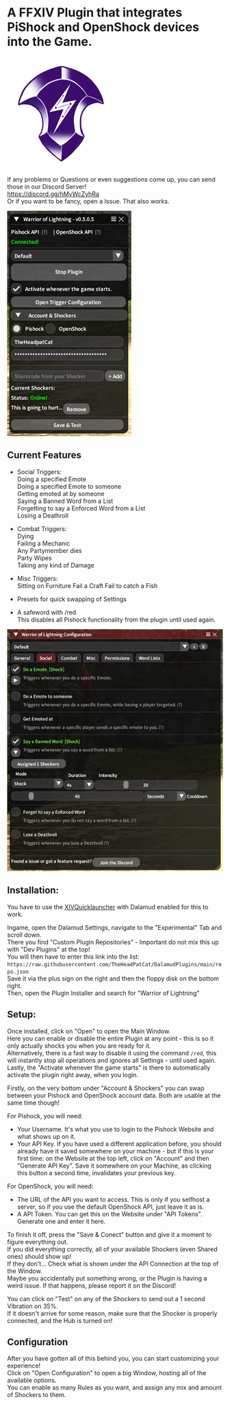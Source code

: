 


# A FFXIV Plugin that integrates PiShock and OpenShock devices into the Game.

![Plugin Icon](etc/iconSmall.png)

If any problems or Questions or even suggestions come up, you can send those in our Discord Server!  
https://discord.gg/hMyWcZyhRa  
Or if you want to be fancy, open a Issue. That also works.  
  
![Preview of Main Menu](etc/preview.png)
  
## Current Features
 - Social Triggers:  
 Doing a specified Emote  
 Doing a specified Emote to someone  
 Getting emoted at by someone  
 Saying a Banned Word from a List  
 Forgetting to say a Enforced Word from a List  
 Losing a Deathroll  
 
 - Combat Triggers:  
 Dying  
 Failing a Mechanic  
 Any Partymember dies  
 Party Wipes  
 Taking any kind of Damage  

 - Misc Triggers:  
 Sitting on Furniture
 Fail a Craft
 Fail to catch a Fish  

- Presets for quick swapping of Settings    

- A safeword with /red  
  This disables all Pishock functionality from the plugin until used again.
  
  
![Preview of Configuration](etc/configPreview.png)
  
  
## Installation:  
  
You have to use the [XIVQuicklauncher](https://goatcorp.github.io/) with Dalamud enabled for this to work.  
  
Ingame, open the Dalamud Settings, navigate to the "Experimental" Tab and scroll down.  
There you find "Custom Plugin Repositories" - Important do not mix this up with "Dev Plugins" at the top!  
You will then have to enter this link into the list:  
`https://raw.githubusercontent.com/TheHeadPatCat/DalamudPlugins/main/repo.json`  
Save it via the plus sign on the right and then the floppy disk on the bottom right.  
Then, open the Plugin Installer and search for "Warrior of Lightning"  
  
  
## Setup:  
  
Once installed, click on "Open" to open the Main Window.  
Here you can enable or disable the entire Plugin at any point - this is so it only actually shocks you when you are ready for it.  
Alternatively, there is a fast way to disable it using the command `/red`, this will instantly stop all operations and ignores all Settings - until used again.  
Lastly, the "Activate whenever the game starts" is there to automatically activate the plugin right away, when you login.  
  
Firstly, on the very bottom under "Account & Shockers" you can swap between your Pishock and OpenShock account data. Both are usable at the same time though!  
  
For Pishock, you will need:  
- Your Username. It's what you use to login to the Pishock Website and what shows up on it.  
- Your API Key. If you have used a different application before, you should already have it saved somewhere on your machine - but if this is your first time: on the Website at the top left, click on "Account" and then "Generate API Key". Save it somewhere on your Machine, as clicking this button a second time, invalidates your previous key.  
  
For OpenShock, you will need:  
- The URL of the API you want to access. This is only if you selfhost a server, so if you use the default OpenShock API, just leave it as is.  
- A API Token. You can get this on the Website under "API Tokens". Generate one and enter it here.  

To finish it off, press the "Save & Conect" button and give it a moment to figure everything out.  
If you did everything correctly, all of your available Shockers (even Shared ones) should show up!  
If they don't... Check what is shown under the API Connection at the top of the Window.  
Maybe you accidentally put something wrong, or the Plugin is having a weird issue. If that happens, please report it on the Discord!  
  
You can click on "Test" on any of the Shockers to send out a 1 second Vibration on 35%.  
If it doesn't arrive for some reason, make sure that the Shocker is properly connected, and the Hub is turned on!  

## Configuration

After you have gotten all of this behind you, you can start customizing your experience!  
Click on "Open Configuration" to open a big Window, hosting all of the available options.  
You can enable as many Rules as you want, and assign any mix and amount of Shockers to them.  



